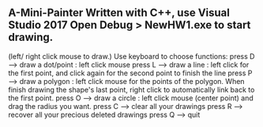 A-Mini-Painter
Written with C++, use Visual Studio 2017
Open Debug > NewHW1.exe to start drawing.
---------------------------------------------
(left/ right click mouse to draw.)
Use keyboard to choose functions:
press D --> draw a dot/point : left click mouse
press L --> draw a line : left click for the first point, and click again for the second point to finish the line
press P --> draw a polygon : left click mouse for the points of the polygon. When finish drawing the shape's last point, right click to automatically link back to the first point.
press O --> draw a circle : left click mouse (center point) and drag the radius you want.
press C --> clear all your drawings
press R --> recover all your precious deleted drawings
press Q --> quit
